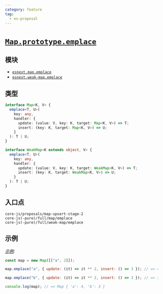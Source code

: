 ```yaml
---
category: feature
tag:
  - es-proposal
---
```


# [`Map.prototype.emplace`](https://github.com/thumbsupep/proposal-upsert)

## 模块

- [`esnext.map.emplace`](https://github.com/zloirock/core-js/blob/master/packages/core-js/modules/esnext.map.emplace.js)
- [`esnext.weak-map.emplace`](https://github.com/zloirock/core-js/blob/master/packages/core-js/modules/esnext.weak-map.emplace.js)

## 类型

```ts
interface Map<K, V> {
  emplace<T, U>(
    key: any,
    handler: {
      update: (value: V, key: K, target: Map<K, V>) => T;
      insert: (key: K, target: Map<K, V>) => U;
    }
  ): T | U;
}

interface WeakMap<K extends object, V> {
  emplace<T, U>(
    key: any,
    handler: {
      update: (value: V, key: K, target: WeakMap<K, V>) => T;
      insert: (key: K, target: WeakMap<K, V>) => U;
    }
  ): T | U;
}
```

## 入口点

```
core-js/proposals/map-upsert-stage-2
core-js(-pure)/full/map/emplace
core-js(-pure)/full/weak-map/emplace
```

## 示例

[_示例_](https://is.gd/ty5I2v):

```js
const map = new Map([["a", 2]]);

map.emplace("a", { update: (it) => it ** 2, insert: () => 3 }); // => 4

map.emplace("b", { update: (it) => it ** 2, insert: () => 3 }); // => 3

console.log(map); // => Map { 'a': 4, 'b': 3 }
```
